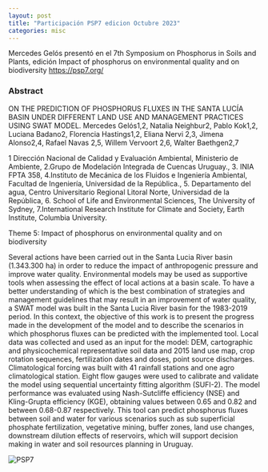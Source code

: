 ```yaml
---
layout: post
title: "Participación PSP7 edicion Octubre 2023"
categories: misc
---
```


Mercedes Gelós presentó en el 7th Symposium on Phosphorus in Soils and Plants, edición Impact of phosphorus on environmental quality and on biodiversity 
https://psp7.org/

### Abstract
ON THE PREDICTION OF PHOSPHORUS FLUXES IN THE SANTA LUCÍA BASIN UNDER DIFFERENT
LAND USE AND MANAGEMENT PRACTICES USING SWAT MODEL.
Mercedes Gelós1,2, Natalia Neighbur2, Pablo Kok1,2, Luciana Badano2, Florencia Hastings1,2, Eliana Nervi 2,3, 
Jimena Alonso2,4, Rafael Navas 2,5, Willem Vervoort 2,6, Walter Baethgen2,7

1 Dirección Nacional de Calidad y Evaluación Ambiental, Ministerio de Ambiente, 2.Grupo de Modelación Integrada de Cuencas
Uruguay., 3. INIA FPTA 358, 4.Instituto de Mecánica de los Fluidos e Ingeniería Ambiental, Facultad de Ingeniería, Universidad
de la República., 5. Departamento del agua, Centro Universitario Regional Litoral Norte, Universidad de la República, 6. School
of Life and Environmental Sciences, The University of Sydney, 7.International Research Institute for Climate and Society, Earth
Institute, Columbia University.

Theme 5: Impact of phosphorus on environmental quality and on biodiversity

Several actions have been carried out in the Santa Lucia River basin (1.343.300 ha) in order to reduce
the impact of anthropogenic pressure and improve water quality. Environmental models may be used
as supportive tools when assessing the effect of local actions at a basin scale. To have a better
understanding of which is the best combination of strategies and management guidelines that may
result in an improvement of water quality, a SWAT model was built in the Santa Lucia River basin for
the 1983-2019 period. In this context, the objective of this work is to present the progress made in the
development of the model and to describe the scenarios in which phosphorus fluxes can be predicted
with the implemented tool. Local data was collected and used as an input for the model: DEM,
cartographic and physicochemical representative soil data and 2015 land use map, crop rotation
sequences, fertilization dates and doses, point source discharges. Climatological forcing was built with
41 rainfall stations and one agro climatological station. Eight flow gauges were used to calibrate and
validate the model using sequential uncertainty fitting algorithm (SUFI-2). The model performance was
evaluated using Nash-Sutcliffe efficiency (NSE) and Kling-Grupta efficiency (KGE), obtaining values
between 0.65 and 0.82 and between 0.68-0.87 respectively. This tool can predict phosphorus fluxes
between soil and water for various scenarios such as sub superficial phosphate fertilization, vegetative
mining, buffer zones, land use changes, downstream dilution effects of reservoirs, which will support
decision making in water and soil resources planning in Uruguay.

![PSP7](https://user-images.githubusercontent.com/103127417/207354808-4e19fd9c-2ef9-4212-90cd-86fbaad05a6a.jpeg)
